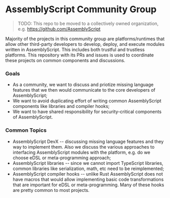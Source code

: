 # AssemblyScript Community Group
> TODO: This repo to be moved to a collectively owned organization, e.g. https://github.com/AssemblyScript

Majority of the projects in this community group are platforms/runtimes that allow other third-party developers to develop, deploy, and execute modules written in AssemblyScript. This includes both trustful and trustless platforms. This repository with its PRs and issues is used to coordinate these projects on common components and discussions.

### Goals

* As a community, we want to discuss and priotize missing language features that we then would communicate to the core developers of AssemblyScript;
* We want to avoid duplicating effort of writing common AssemblyScript components like libraries and compiler hooks;
* We want to have shared responsibility for security-critical components of AssemblyScript.

### Common Topics

* AssemblyScript DevX -- discussing missing language features and they way to implement them. Also we discuss the various approaches to interfacing AssemblyScript modules with the platform, e.g. do we choose eDSL or meta-programming approach;
* AssemblyScript libraries -- since we cannot import TypeScript libraries, common libraries like serialization, math, etc need to be reimplemented;
* AssemblyScript compiler hooks -- unlike Rust AssemblyScript does not have macros that would allow implementing basic code transformations that are important for eDSL or meta-programming. Many of these hooks are pretty common to most projects.
